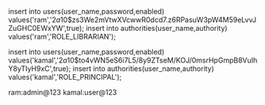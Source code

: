 insert into users(user_name,password,enabled)
	values('ram','$2a$10$zs3We2mVtwXVcwwR0dcd7.z6RPasuW3pW4M59eLvvJZuGHC0EWxYW',true);
insert into authorities(user_name,authority) 
	values('ram','ROLE_LIBRARIAN');
	
insert into users(user_name,password,enabled)
	values('kamal','$2a$10$to4vWN5eS6i7L5/8y9ZTseM/KOJ/0msrHpGmpB8VuIhY8yTIyH9xC',true);
insert into authorities(user_name,authority) 
	values('kamal','ROLE_PRINCIPAL');
	
ram:admin@123
kamal:user@123
